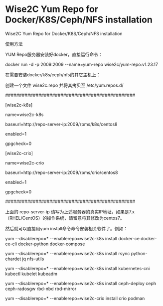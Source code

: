 # Wise2C Yum Repo for Docker/K8S/Ceph/NFS installation
Wise2C Yum Repo for Docker/K8S/Ceph/NFS installation

使用方法

YUM Repo服务器安装好docker，直接运行命令：

docker run -d -p 2009:2009 --name=yum-repo wise2c/yum-repo:v1.23.17

在需要安装docker/k8s/ceph/nfs的其它主机上：

创建一个文件 wise2c.repo 并将其拷贝至 /etc/yum.repos.d/

###############################################

[wise2c-k8s]

name=wise2c-k8s

baseurl=http://repo-server-ip:2009/rpms/k8s/centos8

enabled=1

gpgcheck=0

[wise2c-crio]

name=wise2c-crio

baseurl=http://repo-server-ip:2009/rpms/crio/centos8

enabled=1

gpgcheck=0

###############################################

上面的 repo-server-ip 请写为上述服务器的真实IP地址，如果是7.x（RHEL/CentOS）的操作系统，请留意将其修改为centos7。

然后就可以直接用yum install命令命令安装相关软件了。例如：

yum --disablerepo=* --enablerepo=wise2c-k8s install docker-ce docker-ce-cli docker-python docker-compose

yum --disablerepo=* --enablerepo=wise2c-k8s install rsync python-chardet jq nfs-utils
  
yum --disablerepo=* --enablerepo=wise2c-k8s install kubernetes-cni kubectl kubelet kubeadm

yum --disablerepo=* --enablerepo=wise2c-k8s install ceph-deploy ceph ceph-radosgw rbd-nbd rbd-mirror

yum --disablerepo=* --enablerepo=wise2c-crio install crio podman

